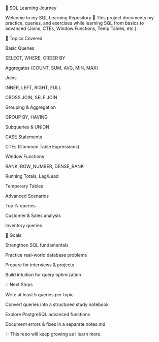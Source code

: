 📘 SQL Learning Journey

Welcome to my SQL Learning Repository 🚀
This project documents my practice, queries, and exercises while learning SQL from basics to advanced (Joins, CTEs, Window Functions, Temp Tables, etc.).

📂 Topics Covered

Basic Queries

SELECT, WHERE, ORDER BY

Aggregates (COUNT, SUM, AVG, MIN, MAX)

Joins

INNER, LEFT, RIGHT, FULL

CROSS JOIN, SELF JOIN

Grouping & Aggregation

GROUP BY, HAVING

Subqueries & UNION

CASE Statements

CTEs (Common Table Expressions)

Window Functions

RANK, ROW_NUMBER, DENSE_RANK

Running Totals, Lag/Lead

Temporary Tables

Advanced Scenarios

Top-N queries

Customer & Sales analysis

Inventory queries


🎯 Goals

Strengthen SQL fundamentals

Practice real-world database problems

Prepare for interviews & projects

Build intuition for query optimization

💡 Next Steps

 Write at least 5 queries per topic

 Convert queries into a structured study notebook

 Explore PostgreSQL advanced functions

 Document errors & fixes in a separate notes.md

✨ This repo will keep growing as I learn more.
